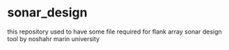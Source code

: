 # sonar_design
this repository used to have some file required for flank array sonar design tool by noshahr marin university
